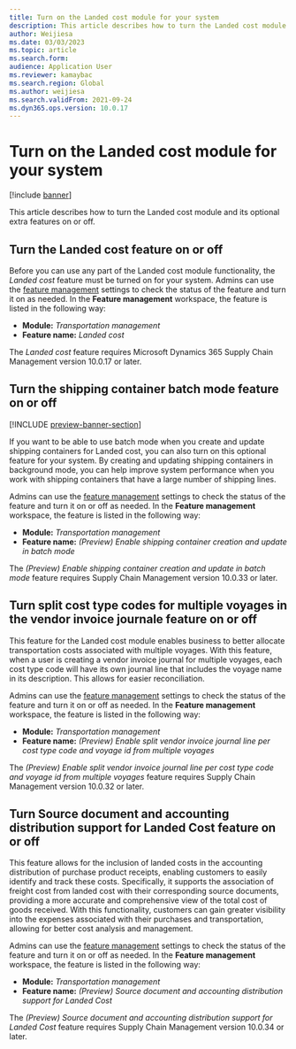 ```yaml
---
title: Turn on the Landed cost module for your system
description: This article describes how to turn the Landed cost module and its optional extra features on or off.
author: Weijiesa
ms.date: 03/03/2023
ms.topic: article
ms.search.form:
audience: Application User
ms.reviewer: kamaybac
ms.search.region: Global
ms.author: weijiesa
ms.search.validFrom: 2021-09-24
ms.dyn365.ops.version: 10.0.17
---
```


# Turn on the Landed cost module for your system

[!include [banner](../includes/banner.md)]

This article describes how to turn the Landed cost module and its optional extra features on or off.

## Turn the Landed cost feature on or off

Before you can use any part of the Landed cost module functionality, the *Landed cost* feature must be turned on for your system. Admins can use the [feature management](../../fin-ops-core/fin-ops/get-started/feature-management/feature-management-overview.md) settings to check the status of the feature and turn it on as needed. In the **Feature management** workspace, the feature is listed in the following way:

- **Module:** *Transportation management*
- **Feature name:** *Landed cost*

The *Landed cost* feature requires Microsoft Dynamics 365 Supply Chain Management version 10.0.17 or later.

## Turn the shipping container batch mode feature on or off

[!INCLUDE [preview-banner-section](../../includes/preview-banner-section.md)]

If you want to be able to use batch mode when you create and update shipping containers for Landed cost, you can also turn on this optional feature for your system. By creating and updating shipping containers in background mode, you can help improve system performance when you work with shipping containers that have a large number of shipping lines.

Admins can use the [feature management](../../fin-ops-core/fin-ops/get-started/feature-management/feature-management-overview.md) settings to check the status of the feature and turn it on or off as needed. In the **Feature management** workspace, the feature is listed in the following way:

- **Module:** *Transportation management*
- **Feature name:** *(Preview) Enable shipping container creation and update in batch mode*

The *(Preview) Enable shipping container creation and update in batch mode* feature requires Supply Chain Management version 10.0.33 or later.

## Turn split cost type codes for multiple voyages in the vendor invoice journale feature on or off

This feature for the Landed cost module enables business to better allocate transportation costs associated with multiple voyages. With this feature, when a user is creating a vendor invoice journal for multiple voyages, each cost type code will have its own journal line that includes the voyage name in its description. This allows for easier reconciliation. 

Admins can use the [feature management](../../fin-ops-core/fin-ops/get-started/feature-management/feature-management-overview.md) settings to check the status of the feature and turn it on or off as needed. In the **Feature management** workspace, the feature is listed in the following way:

- **Module:** *Transportation management*
- **Feature name:** *(Preview) Enable split vendor invoice journal line per cost type code and voyage id from multiple voyages*

The *(Preview) Enable split vendor invoice journal line per cost type code and voyage id from multiple voyages* feature requires Supply Chain Management version 10.0.32 or later.


## Turn Source document and accounting distribution support for Landed Cost feature on or off

This feature allows for the inclusion of landed costs in the accounting distribution of purchase product receipts, enabling customers to easily identify and track these costs. Specifically, it supports the association of freight cost from landed cost with their corresponding source documents, providing a more accurate and comprehensive view of the total cost of goods received. With this functionality, customers can gain greater visibility into the expenses associated with their purchases and transportation, allowing for better cost analysis and management.

Admins can use the [feature management](../../fin-ops-core/fin-ops/get-started/feature-management/feature-management-overview.md) settings to check the status of the feature and turn it on or off as needed. In the **Feature management** workspace, the feature is listed in the following way:

- **Module:** *Transportation management*
- **Feature name:** *(Preview) Source document and accounting distribution support for Landed Cost*

The *(Preview) Source document and accounting distribution support for Landed Cost* feature requires Supply Chain Management version 10.0.34 or later.

